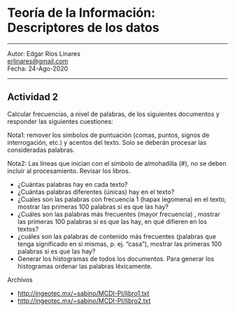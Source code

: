 # Teoría de la Información: Descriptores de los datos
***
Autor: Edgar Rios Linares  
<erlinares@gmail.com>  
Fecha: 24-Ago-2020  
***
## Actividad 2
Calcular  frecuencias, a nivel de palabras, de  los siguientes documentos y responder las siguientes cuestiones:

Nota1: remover los símbolos de puntuación (comas, puntos,  signos de interrogación, etc.) y acentos del texto. Solo se deberán procesar las consideradas palabras.

Nota2: Las líneas que inician con el símbolo de almohadilla (#), no se deben incluir al procesamiento. Revisar los libros.

+ ¿Cuántas palabras hay en cada texto?
+ ¿Cuántas palabras diferentes (únicas) hay en el texto?
+ ¿Cuales son las palabras con frecuencia 1 (hapax legomena) en el texto, mostrar las primeras 100 palabras si es que las hay?
+ ¿Cuáles son las palabras más frecuentes (mayor frecuencia) , mostrar las primeras 100 palabras si es que las hay, en qué difieren en los textos?
+ ¿cuáles son las palabras de contenido  más frecuentes (palabras que tenga significado en sí mismas, p. ej. “casa”), mostrar las primeras 100 palabras si es que las hay?
+ Generar los histogramas de todos los documentos.  Para generar los histogramas ordenar las palabras léxicamente.

Archivos
+ <http://ingeotec.mx/~sabino/MCDI-PI/libro1.txt>
+ <http://ingeotec.mx/~sabino/MCDI-PI/libro2.txt>
